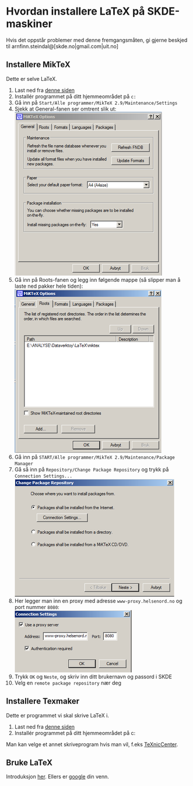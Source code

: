 ﻿# Hvordan installere LaTeX på SKDE-maskiner

Hvis det oppstår problemer med denne fremgangsmåten, gi gjerne beskjed til arnfinn.steindal@[skde.no|gmail.com|uit.no]

## Installere MikTeX

Dette er selve LaTeX.

1. Last ned fra [denne siden](http://miktex.org/download)
2. Installér programmet på ditt hjemmeområdet på `c:`
3. Gå inn på `Start/Alle programmer/MikTeX 2.9/Maintenance/Settings`
  1. Sjekk at General-fanen ser omtrent slik ut:  
![Alt text](figurer/miktex_general.png)  
  2. Gå inn på Roots-fanen og legg inn følgende mappe (så slipper man å laste ned pakker hele tiden):  
![Alt text](figurer/miktex_roots.png)  
4. Gå inn på `START/Alle programmer/MikTeX 2.9/Maintenance/Package Manager`
  1. Gå så inn på `Repository/Change Package Repository` og trykk på `Connection Settings...`  
![Alt text](figurer/miktex_repository1.png)  
  2. Her legger man inn en proxy med adresse `www-proxy.helsenord.no` og port nummer `8080`:  
![Alt text](figurer/miktex_repository_proxy.png)
  3. Trykk `OK` og `Neste`, og skriv inn ditt brukernavn og passord i SKDE
  4. Velg en `remote package repository` nær deg

## Installere Texmaker 

Dette er programmet vi skal skrive LaTeX i.

1. Last ned fra [denne siden](http://www.xm1math.net/texmaker/download.html)
2. Installér programmet på ditt hjemmeområdet på c:  

Man kan velge et annet skriveprogram hvis man vil, f.eks [TeXnicCenter](http://www.texniccenter.org).

## Bruke LaTeX

Introduksjon [her](latex_intro.md). Ellers er [google](http://www.google.no/search?q=introduction+to+latex) din venn.  

